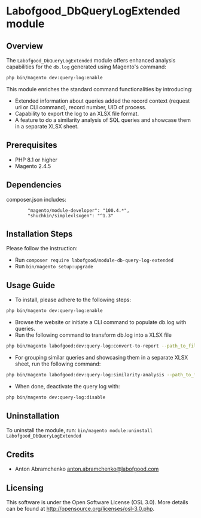 # Labofgood_DbQueryLogExtended module

## Overview
The `Labofgood_DbQueryLogExtended` module offers enhanced analysis capabilities for the `db.log` generated using Magento's command:
```bash
php bin/magento dev:query-log:enable
```
This module enriches the standard command functionalities by introducing:
- Extended information about queries added the record context (request uri or CLI command), record number, UID of process.
- Capability to export the log to an XLSX file format.
- A feature to do a similarity analysis of SQL queries and showcase them in a separate XLSX sheet.

## Prerequisites
 - PHP 8.1 or higher
 - Magento 2.4.5

## Dependencies
composer.json includes:
```
        "magento/module-developer": "100.4.*",
        "shuchkin/simplexlsxgen": "^1.3"
```

## Installation Steps
Please follow the instruction:

- Run `composer require labofgood/module-db-query-log-extended`
- Run `bin/magento setup:upgrade`

## Usage Guide

- To install, please adhere to the following steps:
```bash
php bin/magento dev:query-log:enable
```
- Browse the website or initiate a CLI command to populate db.log with queries.
- Run the following command to transform db.log into a XLSX file
```bash
php bin/magento labofgood:dev:query-log:convert-to-report --path_to_file=/var/www/html/var/debug/db.log
```
- For grouping similar queries and showcasing them in a separate XLSX sheet, run the following command:
```bash
php bin/magento labofgood:dev:query-log:similarity-analysis --path_to_file=/var/www/html/var/debug/db.log
```
- When done, deactivate the query log with:
```bash
php bin/magento dev:query-log:disable
```

## Uninstallation
To uninstall the module, run: `bin/magento module:uninstall Labofgood_DbQueryLogExtended`

## Credits
 - Anton Abramchenko <anton.abramchenko@labofgood.com>

## Licensing
This software is under the Open Software License (OSL 3.0). 
More details can be found at http://opensource.org/licenses/osl-3.0.php.

